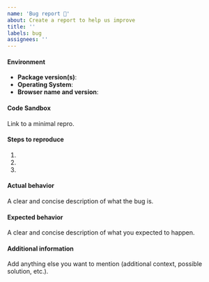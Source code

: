 ```yaml
---
name: 'Bug report 🐞'
about: Create a report to help us improve
title: ''
labels: bug
assignees: ''
---
```


#### Environment

- **Package version(s)**: <!-- fill this out -->
- **Operating System**: <!-- fill this out -->
- **Browser name and version**: <!-- fill this out -->

#### Code Sandbox

Link to a minimal repro.

#### Steps to reproduce

1. <!-- fill this out -->
1. <!-- fill this out -->
1. <!-- fill this out -->

#### Actual behavior

A clear and concise description of what the bug is.

#### Expected behavior

A clear and concise description of what you expected to happen.

#### Additional information

Add anything else you want to mention (additional context, possible solution, etc.).
